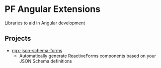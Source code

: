# PF Angular Extensions

Libraries to aid in Angular development

## Projects

- [ngx-json-schema-forms](/projects/ngx-json-schema-forms/README.md)
  - Automatically generate ReactiveForms components based on your JSON Schema definitions

